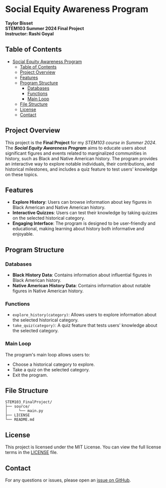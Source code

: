 # Social Equity Awareness Program

**Taylor Bisset**<br>
**STEM103 Summer 2024 Final Project**<br>
**Instructor: Rashi Goyal**<br>

## Table of Contents
- [Social Equity Awareness Program](#social-equity-awareness-program)
  - [Table of Contents](#table-of-contents)
  - [Project Overview](#project-overview)
  - [Features](#features)
  - [Program Structure](#program-structure)
    - [Databases](#databases)
    - [Functions](#functions)
    - [Main Loop](#main-loop)
  - [File Structure](#file-structure)
  - [License](#license)
  - [Contact](#contact)

## Project Overview
This project is the **Final Project** for my *STEM103 course in Summer 2024*. The ***Social Equity Awareness Program*** aims to educate users about significant figures and events related to marginalized communities in history, such as Black and Native American history. 
The program provides an interactive way to explore notable individuals, their contributions, and historical milestones, and includes a quiz feature to test users' knowledge on these topics.

## Features
- **Explore History**: Users can browse information about key figures in Black American and Native American history.
- **Interactive Quizzes**: Users can test their knowledge by taking quizzes on the selected historical category.
- **Engaging Interface**: The program is designed to be user-friendly and educational, making learning about history both informative and enjoyable.

## Program Structure
### Databases
- **Black History Data**: Contains information about influential figures in Black American history. 
- **Native American History Data**: Contains information about notable figures in Native American history.

### Functions
- `explore_history(category)`: Allows users to explore information about the selected historical category.
- `take_quiz(category)`: A quiz feature that tests users' knowledge about the selected category.

### Main Loop
The program's main loop allows users to:

- Choose a historical category to explore.
- Take a quiz on the selected category.
- Exit the program.

## File Structure
```
STEM103_FinalProject/
├── source/
│     └── main.py
├── LICENSE
└── README.md
```

## License
This project is licensed under the MIT License. You can view the full license terms in the [LICENSE](https://github.com/TaylorBisset/STEM103_FinalProject/blob/main/LICENSE) file.

## Contact
For any questions or issues, please open an [issue on GitHub](https://github.com/TaylorBisset/STEM103_FinalProject/issues).
